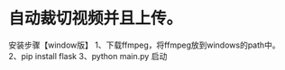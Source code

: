 # 自动裁切视频并且上传。

安装步骤【window版】
1、下载ffmpeg，将ffmpeg放到windows的path中。
2、pip install flask
3、python main.py 启动